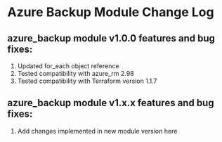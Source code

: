 # Azure Backup Module Change Log

## azure_backup module v1.0.0 features and bug fixes:

1. Updated for_each object reference
2. Tested compatibility with azure_rm 2.98
3. Tested compatibility with Terraform version 1.1.7

## azure_backup module v1.x.x features and bug fixes:

1. Add changes implemented in new module version here

